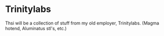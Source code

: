 # Trinitylabs
Thsi will be a collection of stuff from my old employer, Trinitylabs. (Magma hotend, Aluminatus stl's, etc.)
